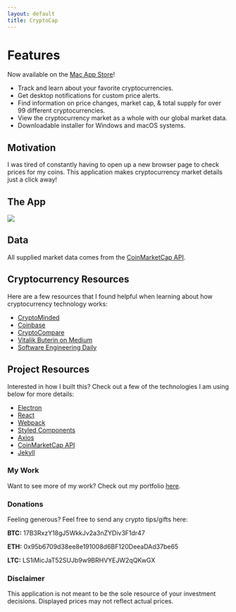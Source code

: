 ```yaml
---
layout: default
title: CryptoCap
---
```


# [](#header-features)Features

Now available on the [Mac App Store](https://itunes.apple.com/app/cryptocap/id1334581292)!

* Track and learn about your favorite cryptocurrencies.
* Get desktop notifications for custom price alerts.
* Find information on price changes, market cap, & total supply for over 99 different cryptocurrencies.
* View the cryptocurrency market as a whole with our global market data.
* Downloadable installer for Windows and macOS systems.

## [](#header-motivation)Motivation

I was tired of constantly having to open up a new browser page to check prices
for my coins. This application makes cryptocurrency market details just a click
away!

## [](#header-view)The App

![](https://github.com/C-Rodg/CryptoCap/blob/master/assets/crypto.png?raw=true)

## [](#header-data)Data

All supplied market data comes from the
[CoinMarketCap API](https://coinmarketcap.com/).

## [](#header-crypto)Cryptocurrency Resources

Here are a few resources that I found helpful when learning about how
cryptocurrency technology works:

* [CryptoMinded](https://cryptominded.com/)
* [Coinbase](https://www.coinbase.com/)
* [CryptoCompare](https://www.cryptocompare.com/)
* [Vitalik Buterin on Medium](https://medium.com/@VitalikButerin)
* [Software Engineering Daily](https://softwareengineeringdaily.com/category/blockchain/)

## [](#header-project)Project Resources

Interested in how I built this? Check out a few of the technologies I am using
below for more details:

* [Electron](https://electronjs.org/)
* [React](https://reactjs.org/)
* [Webpack](https://webpack.js.org/)
* [Styled Components](https://www.styled-components.com)
* [Axios](https://github.com/axios/axios)
* [CoinMarketCap API](https://coinmarketcap.com/api/)
* [Jekyll](https://jekyllrb.com/)

### [](#header-portfolio)My Work

Want to see more of my work? Check out my portfolio
[here](https://curtisrodgers.com/).

### [](#header-generous)Donations

Feeling generous? Feel free to send any crypto tips/gifts here:

**BTC:** 17B3RxzY18gJ5WkkJv2a3nZYDiv3F1dr47

**ETH:** 0x95b6709d38ee8e191008d6BF120DeeaDAd37be65

**LTC:** LS1iMicJaT52SUJb9w9BRHVYEJW2qQKwGX

### [](#header-disclaimer)Disclaimer

This application is not meant to be the sole resource of your investment decisions. Displayed prices may not reflect actual prices.
